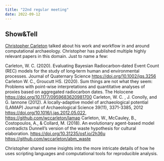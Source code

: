 ```yaml
---
title: "22nd regular meeting"
date: 2022-09-12
---
```


## Show&Tell

[Christopher Carleton](https://wccarleton.me/) talked about his work and workflow in and around computational archaeology. Christopher has published multiple highly relevant papers in this domain. Just to name a few:

Carleton, W. C. (2020). Evaluating Bayesian Radiocarbon‐dated Event Count (REC) models for the study of long‐term human and environmental processes. Journal of Quaternary Science https://doi.org/10.1002/jqs.3256
Carleton W. C., Groucutt HS. (2020). Sum things are not what they seem: Problems with point-wise interpretations and quantitative analyses of proxies based on aggregated radiocarbon dates. The Holocene https://doi.org/10.1177/0959683620981700
Carleton, W. C. , J. Conolly, and G. Iannone (2012). A locally-adaptive model of archaeological potential (LAMAP) Journal of Archaeological Science 39(11), 3371-3385, 2012 https://doi.org/10.1016/j.jas.2012.05.022, https://github.com/wccarleton/lamap
Carleton, W., McCauley, B., Costopoulos, A., & Collard, M. (2018). An evolutionary agent-based model contradicts Dunnell’s version of the waste hypothesis for cultural elaboration. https://doi.org/10.31235/osf.io/2h36u https://github.com/wccarleton/abm_waste

Christopher shared some insights into the more intricate details of how he uses scripting languages and computational tools for reproducible analysis.

